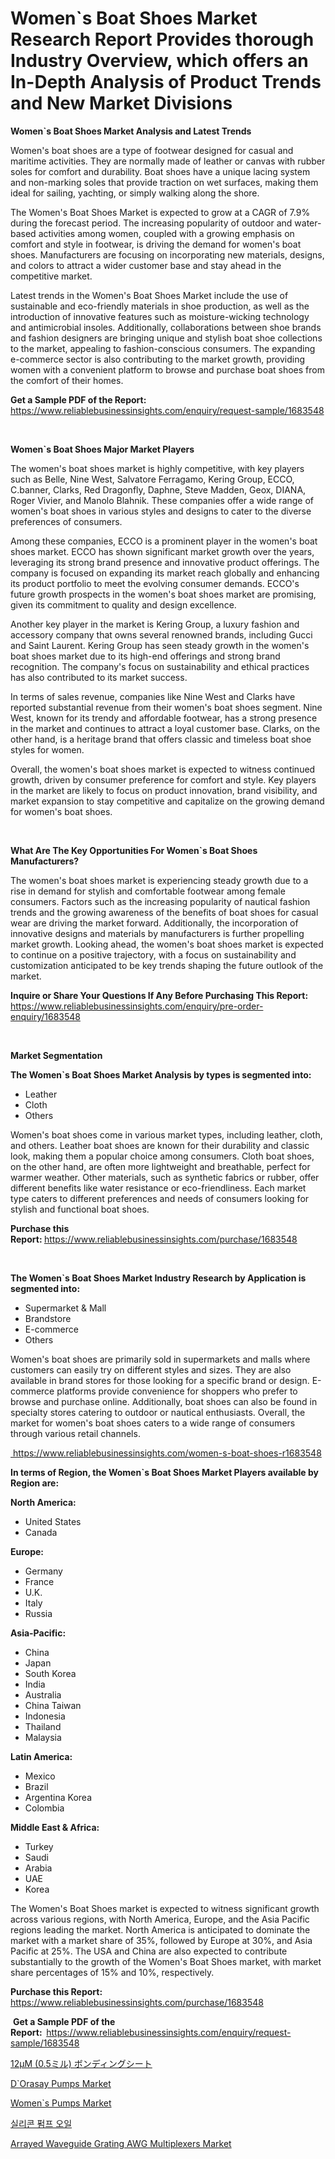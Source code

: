 <p><h1>Women`s Boat Shoes Market Research Report Provides thorough Industry Overview, which offers an In-Depth Analysis of Product Trends and New Market Divisions</h1></p><p><strong>Women`s Boat Shoes Market Analysis and Latest Trends</strong></p>
<p><p>Women's boat shoes are a type of footwear designed for casual and maritime activities. They are normally made of leather or canvas with rubber soles for comfort and durability. Boat shoes have a unique lacing system and non-marking soles that provide traction on wet surfaces, making them ideal for sailing, yachting, or simply walking along the shore.</p><p>The Women's Boat Shoes Market is expected to grow at a CAGR of 7.9% during the forecast period. The increasing popularity of outdoor and water-based activities among women, coupled with a growing emphasis on comfort and style in footwear, is driving the demand for women's boat shoes. Manufacturers are focusing on incorporating new materials, designs, and colors to attract a wider customer base and stay ahead in the competitive market.</p><p>Latest trends in the Women's Boat Shoes Market include the use of sustainable and eco-friendly materials in shoe production, as well as the introduction of innovative features such as moisture-wicking technology and antimicrobial insoles. Additionally, collaborations between shoe brands and fashion designers are bringing unique and stylish boat shoe collections to the market, appealing to fashion-conscious consumers. The expanding e-commerce sector is also contributing to the market growth, providing women with a convenient platform to browse and purchase boat shoes from the comfort of their homes.</p></p>
<p><strong>Get a Sample PDF of the Report:&nbsp;</strong> <a href="https://www.reliablebusinessinsights.com/enquiry/request-sample/1683548">https://www.reliablebusinessinsights.com/enquiry/request-sample/1683548</a></p>
<p>&nbsp;</p>
<p><strong>Women`s Boat Shoes Major Market Players</strong></p>
<p><p>The women's boat shoes market is highly competitive, with key players such as Belle, Nine West, Salvatore Ferragamo, Kering Group, ECCO, C.banner, Clarks, Red Dragonfly, Daphne, Steve Madden, Geox, DIANA, Roger Vivier, and Manolo Blahnik. These companies offer a wide range of women's boat shoes in various styles and designs to cater to the diverse preferences of consumers.</p><p>Among these companies, ECCO is a prominent player in the women's boat shoes market. ECCO has shown significant market growth over the years, leveraging its strong brand presence and innovative product offerings. The company is focused on expanding its market reach globally and enhancing its product portfolio to meet the evolving consumer demands. ECCO's future growth prospects in the women's boat shoes market are promising, given its commitment to quality and design excellence.</p><p>Another key player in the market is Kering Group, a luxury fashion and accessory company that owns several renowned brands, including Gucci and Saint Laurent. Kering Group has seen steady growth in the women's boat shoes market due to its high-end offerings and strong brand recognition. The company's focus on sustainability and ethical practices has also contributed to its market success.</p><p>In terms of sales revenue, companies like Nine West and Clarks have reported substantial revenue from their women's boat shoes segment. Nine West, known for its trendy and affordable footwear, has a strong presence in the market and continues to attract a loyal customer base. Clarks, on the other hand, is a heritage brand that offers classic and timeless boat shoe styles for women.</p><p>Overall, the women's boat shoes market is expected to witness continued growth, driven by consumer preference for comfort and style. Key players in the market are likely to focus on product innovation, brand visibility, and market expansion to stay competitive and capitalize on the growing demand for women's boat shoes.</p></p>
<p>&nbsp;</p>
<p><strong>What Are The Key Opportunities For Women`s Boat Shoes Manufacturers?</strong></p>
<p><p>The women's boat shoes market is experiencing steady growth due to a rise in demand for stylish and comfortable footwear among female consumers. Factors such as the increasing popularity of nautical fashion trends and the growing awareness of the benefits of boat shoes for casual wear are driving the market forward. Additionally, the incorporation of innovative designs and materials by manufacturers is further propelling market growth. Looking ahead, the women's boat shoes market is expected to continue on a positive trajectory, with a focus on sustainability and customization anticipated to be key trends shaping the future outlook of the market.</p></p>
<p><strong>Inquire or Share Your Questions If Any Before Purchasing This Report:</strong> <a href="https://www.reliablebusinessinsights.com/enquiry/pre-order-enquiry/1683548">https://www.reliablebusinessinsights.com/enquiry/pre-order-enquiry/1683548</a></p>
<p>&nbsp;</p>
<p><strong>Market Segmentation</strong></p>
<p><strong>The Women`s Boat Shoes Market Analysis by types is segmented into:</strong></p>
<p><ul><li>Leather</li><li>Cloth</li><li>Others</li></ul></p>
<p><p>Women's boat shoes come in various market types, including leather, cloth, and others. Leather boat shoes are known for their durability and classic look, making them a popular choice among consumers. Cloth boat shoes, on the other hand, are often more lightweight and breathable, perfect for warmer weather. Other materials, such as synthetic fabrics or rubber, offer different benefits like water resistance or eco-friendliness. Each market type caters to different preferences and needs of consumers looking for stylish and functional boat shoes.</p></p>
<p><strong>Purchase this Report:&nbsp;</strong><a href="https://www.reliablebusinessinsights.com/purchase/1683548">https://www.reliablebusinessinsights.com/purchase/1683548</a></p>
<p>&nbsp;</p>
<p><strong>The Women`s Boat Shoes Market Industry Research by Application is segmented into:</strong></p>
<p><ul><li>Supermarket & Mall</li><li>Brandstore</li><li>E-commerce</li><li>Others</li></ul></p>
<p><p>Women's boat shoes are primarily sold in supermarkets and malls where customers can easily try on different styles and sizes. They are also available in brand stores for those looking for a specific brand or design. E-commerce platforms provide convenience for shoppers who prefer to browse and purchase online. Additionally, boat shoes can also be found in specialty stores catering to outdoor or nautical enthusiasts. Overall, the market for women's boat shoes caters to a wide range of consumers through various retail channels.</p></p>
<p><a href="https://www.reliablebusinessinsights.com/women-s-boat-shoes-r1683548">&nbsp;https://www.reliablebusinessinsights.com/women-s-boat-shoes-r1683548</a></p>
<p><strong>In terms of Region, the Women`s Boat Shoes Market Players available by Region are:</strong></p>
<p>
    <p> <strong> North America: </strong>
        <ul>
            <li>United States</li>
            <li>Canada</li>
        </ul>
        </p> 
    <p> <strong> Europe: </strong>
        <ul>
            <li>Germany</li>
            <li>France</li>
            <li>U.K.</li>
            <li>Italy</li>
            <li>Russia</li>
        </ul>
        </p> 
    <p> <strong> Asia-Pacific: </strong>
        <ul>
            <li>China</li>
            <li>Japan</li>
            <li>South Korea</li>
            <li>India</li>
            <li>Australia</li>
            <li>China Taiwan</li>
            <li>Indonesia</li>
            <li>Thailand</li>
            <li>Malaysia</li>
        </ul>
        </p> 
    <p> <strong> Latin America: </strong>
        <ul>
            <li>Mexico</li>
            <li>Brazil</li>
            <li>Argentina Korea</li>
            <li>Colombia</li>
        </ul>
        </p> 
    <p> <strong> Middle East & Africa: </strong>
        <ul>
            <li>Turkey</li>
            <li>Saudi</li>
            <li>Arabia</li>
            <li>UAE</li>
            <li>Korea</li>
        </ul>
    </p>
    </p>
<p><p>The Women's Boat Shoes market is expected to witness significant growth across various regions, with North America, Europe, and the Asia Pacific regions leading the market. North America is anticipated to dominate the market with a market share of 35%, followed by Europe at 30%, and Asia Pacific at 25%. The USA and China are also expected to contribute substantially to the growth of the Women's Boat Shoes market, with market share percentages of 15% and 10%, respectively.</p></p>
<p><strong>Purchase this Report: </strong><a href="https://www.reliablebusinessinsights.com/purchase/1683548">https://www.reliablebusinessinsights.com/purchase/1683548</a></p>
<p>&nbsp;<strong>Get a Sample PDF of the Report:&nbsp;&nbsp;</strong><a href="https://www.reliablebusinessinsights.com/enquiry/request-sample/1683548">https://www.reliablebusinessinsights.com/enquiry/request-sample/1683548</a></p>
<p><strong></strong></p>
<p><p><a href="https://github.com/NikitaBruen/Market-Research-Report-List-1/blob/main/9064293109501.md">12µM (0.5ミル) ボンディングシート</a></p><p><a href="https://github.com/dx0328/Market-Research-Report-List-3/blob/main/dorasay-pumps-market.md">D`Orasay Pumps Market</a></p><p><a href="https://github.com/Glendatilghmankmgz0rbhwpy/Market-Research-Report-List-2/blob/main/womens-pumps-market.md">Women`s Pumps Market</a></p><p><a href="https://github.com/giancarlo642004/Market-Research-Report-List-1/blob/main/3033767104334.md">실리콘 펌프 오일</a></p><p><a href="https://issuu.com/reportprime-2/docs/arrayed-waveguide-grating-awg-multi_2103e32a404908">Arrayed Waveguide Grating AWG Multiplexers Market</a></p></p>